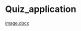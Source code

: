 # Quiz_application
[image.docx](https://github.com/123diksh/Quiz_application/files/11234790/image.docx)
